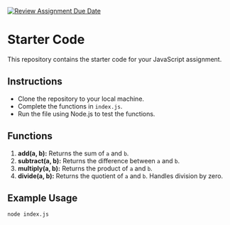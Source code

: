 [![Review Assignment Due Date](https://classroom.github.com/assets/deadline-readme-button-22041afd0340ce965d47ae6ef1cefeee28c7c493a6346c4f15d667ab976d596c.svg)](https://classroom.github.com/a/C_xqg7xS)
# Starter Code

This repository contains the starter code for your JavaScript assignment. 

## Instructions

- Clone the repository to your local machine.
- Complete the functions in `index.js`.
- Run the file using Node.js to test the functions.

## Functions

1. **add(a, b):** Returns the sum of `a` and `b`.
2. **subtract(a, b):** Returns the difference between `a` and `b`.
3. **multiply(a, b):** Returns the product of `a` and `b`.
4. **divide(a, b):** Returns the quotient of `a` and `b`. Handles division by zero.

## Example Usage

```bash
node index.js
